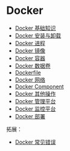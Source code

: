 # Docker

- [Docker 基础知识](Basic/README.md)
- [Docker 安装与卸载](Install&Uninstall/README.md)
- [Docker 进程](Process/README.md)
- [Docker 镜像](Image/README.md)
- [Docker 容器](Container/README.md)
- [Docker 数据卷](Volume/README.md)
- [Dockerfile](Dockerfile/README.md)
- [Docker 网络](Network/README.md)
- [Docker Component](DockerComponent/README.md)
- [Docker 其他操作]()
- [Docker 管理平台]()
- [Docker 监控平台](CIG/README.md)
- [Docker 部署](Deploy/README.md)

拓展：

- [Docker 常见错误](Error/README.md)
